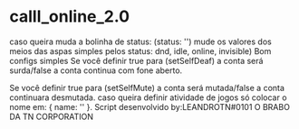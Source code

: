 # calll_online_2.0


caso queira muda a bolinha de status: 
(status: '') 
mude os valores dos meios das aspas simples pelos status: dnd, idle, online, invisible)
Bom configs simples
Se você definir true para (setSelfDeaf) a conta será surda/false a conta continua com fone aberto.

Se você definir true para (setSelfMute) a conta será mutada/false a conta continuara desmutada.
 caso queira definir atividade de jogos só colocar o nome em: { name: '' }.
Script desenvolvido by:LEANDROTN#0101 O BRABO DA TN CORPORATION
